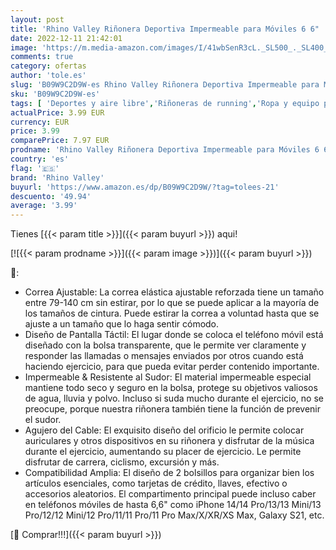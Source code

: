 ```yaml
---
layout: post
title: 'Rhino Valley Riñonera Deportiva Impermeable para Móviles 6 6"  Funda con Bolsillos Orificio Auriculares Visible Ventana Compatible con iPhone 14/14 Pro/13/13 Pro/12/12 Pro/11 Pro MAX/X/XR  Rosado'
date: 2022-12-11 21:42:01
image: 'https://m.media-amazon.com/images/I/41wbSenR3cL._SL500_._SL400_.jpg'
comments: true
category: ofertas
author: 'tole.es'
slug: 'B09W9C2D9W-es Rhino Valley Riñonera Deportiva Impermeable para Móviles 6...'
sku: 'B09W9C2D9W-es'
tags: [ 'Deportes y aire libre','Riñoneras de running','Ropa y equipo para deportes','Running','iphone','rhino valley','🇪🇸', ]
actualPrice: 3.99 EUR
currency: EUR
price: 3.99
comparePrice: 7.97 EUR
prodname: 'Rhino Valley Riñonera Deportiva Impermeable para Móviles 6 6"  Funda con Bolsillos Orificio Auriculares Visible Ventana Compatible con iPhone 14/14 Pro/13/13 Pro/12/12 Pro/11 Pro MAX/X/XR  Rosado'
country: 'es'
flag: '🇪🇸'
brand: 'Rhino Valley'
buyurl: 'https://www.amazon.es/dp/B09W9C2D9W/?tag=tolees-21'
descuento: '49.94'
average: '3.99'
---
```


Tienes [{{< param title >}}]({{< param buyurl >}}) aqui!

[![{{< param prodname >}}]({{< param image >}})]({{< param buyurl >}})

🔎:

- Correa Ajustable: La correa elástica ajustable reforzada tiene un tamaño entre 79-140 cm sin estirar, por lo que se puede aplicar a la mayoría de los tamaños de cintura. Puede estirar la correa a voluntad hasta que se ajuste a un tamaño que lo haga sentir cómodo.
- Diseño de Pantalla Táctil: El lugar donde se coloca el teléfono móvil está diseñado con la bolsa transparente, que le permite ver claramente y responder las llamadas o mensajes enviados por otros cuando está haciendo ejercicio, para que pueda evitar perder contenido importante.
- Impermeable & Resistente al Sudor: El material impermeable especial mantiene todo seco y seguro en la bolsa, protege su objetivos valiosos de agua, lluvia y polvo. Incluso si suda mucho durante el ejercicio, no se preocupe, porque nuestra riñonera también tiene la función de prevenir el sudor.
- Agujero del Cable: El exquisito diseño del orificio le permite colocar auriculares y otros dispositivos en su riñonera y disfrutar de la música durante el ejercicio, aumentando su placer de ejercicio. Le permite disfrutar de carrera, ciclismo, excursión y más.
- Compatibilidad Amplia: El diseño de 2 bolsillos para organizar bien los artículos esenciales, como tarjetas de crédito, llaves, efectivo o accesorios aleatorios. El compartimento principal puede incluso caber en teléfonos móviles de hasta 6,6" como iPhone 14/14 Pro/13/13 Mini/13 Pro/12/12 Mini/12 Pro/11/11 Pro/11 Pro Max/X/XR/XS Max, Galaxy S21, etc.

[🛒 Comprar!!!]({{< param buyurl >}})
